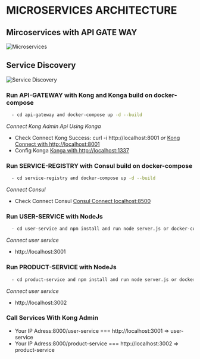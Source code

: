 # MICROSERVICES ARCHITECTURE

## Mircoservices with API GATE WAY
![Microservices](https://www.xenonstack.com/images/insights/xenonstack-what-are-microservices.png)

## Service Discovery
![Service Discovery](https://cdn.wp.nginx.com/wp-content/uploads/2016/04/Richardson-microservices-part4-3_server-side-pattern.png)

### Run API-GATEWAY with Kong and Konga build on docker-compose

```sh
  - cd api-gateway and docker-compose up -d --build
```

*Connect Kong Admin Api Using Konga*

 - Check Connect Kong Success: curl -i http://localhost:8001 *or* [Kong Connect with http://localhost:8001](http://localhost:8001)
 - Config Konga [Konga with http://localhost:1337](http://localhost:1337)

### Run SERVICE-REGISTRY with Consul build on docker-compose
```sh
  - cd service-registry and docker-compose up -d --build
```

*Connect Consul*

 - Check Connect Consul [Consul Connect localhost:8500](http://localhost:8500)


### Run USER-SERVICE with NodeJs
```sh
  - cd user-service and npm install and run node server.js or docker-compose up -d
```

*Connect user service*
  - http://localhost:3001

### Run PRODUCT-SERVICE with NodeJs
```sh
  - cd product-service and npm install and run node server.js or docker-compose up -d
```

*Connect user service*
  - http://localhost:3002

### Call Services With Kong Admin

 - Your IP Adress:8000/user-service === http://localhost:3001 => user-service
 - Your IP Adress:8000/product-service === http://localhost:3002 => product-service

